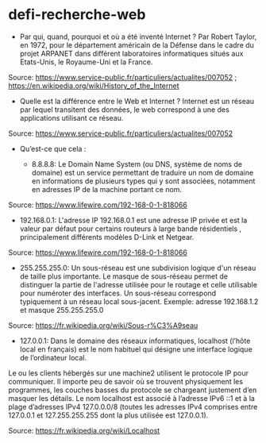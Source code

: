 # defi-recherche-web

* Par qui, quand, pourquoi et où a été inventé Internet ?
Par Robert Taylor, en 1972, pour le département américain de la Défense dans le cadre du projet ARPANET
dans différent laboratoires informatiques situés aux Etats-Unis, le Royaume-Uni et la France.

Source: https://www.service-public.fr/particuliers/actualites/007052 ;
	https://en.wikipedia.org/wiki/History_of_the_Internet


* Quelle est la différence entre le Web et Internet ?
Internet est un réseau par lequel transitent des données, le web correspond à une des applications utilisant ce réseau.

Source: https://www.service-public.fr/particuliers/actualites/007052


* Qu’est-ce que cela :
  
  * 8.8.8.8: Le Domain Name System (ou DNS, système de noms de domaine) est un service permettant de traduire un nom de domaine en informations de plusieurs types qui y sont associées, notamment en adresses IP de la machine portant ce nom.

Source: https://www.lifewire.com/192-168-0-1-818066
  
  * 192.168.0.1: L'adresse IP  192.168.0.1 est une adresse IP privée et est la valeur par défaut pour certains routeurs à large bande résidentiels , principalement différents modèles D-Link et Netgear.
  
Source: https://www.lifewire.com/192-168-0-1-818066

  * 255.255.255.0: Un sous-réseau est une subdivision logique d'un réseau de taille plus importante. Le masque de sous-réseau permet de distinguer la partie de l'adresse utilisée pour le routage et celle utilisable pour numéroter des interfaces. Un sous-réseau correspond typiquement à un réseau local sous-jacent.
  Exemple: 
adresse 192.168.1.2 et masque 255.255.255.0

Source: https://fr.wikipedia.org/wiki/Sous-r%C3%A9seau

  * 127.0.0.1: Dans le domaine des réseaux informatiques, localhost (l’hôte local en français) est le nom habituel qui désigne une interface logique de l’ordinateur local.

Le ou les clients hébergés sur une machine2 utilisent le protocole IP pour communiquer. Il importe peu de savoir où se trouvent physiquement les programmes, les couches basses du protocole se chargeant justement d’en masquer les détails. Le nom localhost est associé à l’adresse IPv6 ::1 et à la plage d’adresses IPv4 127.0.0.0/8 (toutes les adresses IPv4 comprises entre 127.0.0.1 et 127.255.255.255 dont la plus utilisée est 127.0.0.1).

Source: https://fr.wikipedia.org/wiki/Localhost





